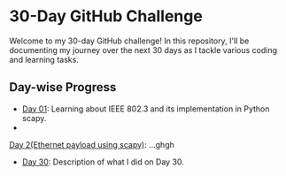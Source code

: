 # 30-Day GitHub Challenge

Welcome to my 30-day GitHub challenge! In this repository, I'll be documenting my journey over the next 30 days as I tackle various coding and learning tasks.

## Day-wise Progress

- [Day 01](Day%201%28IEEE%20802.3%29%2FREADME.md): Learning about IEEE 802.3 and its implementation in Python scapy.
-
[Day 2(Ethernet payload using scapy)](Day%202(Ethernet%20payload%20using%20scapy)/README.md):
...ghgh
- [Day 30](Day-30/README.md): Description of what I did on Day 30.
